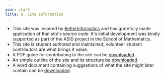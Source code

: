 ```yaml
---
year: start
title: 8. Site Information
---
```


- This site was inspired by [BetterInformatics](https://betterinformatics.com/) and has gratefully made application of that site's source code. It's initial development was kindly supported as part of the ASID project in the School of Mathematics.
- This site is student authored and maintained, volunteer student contributors are what brings it value.
- A PDF guide for contributing to the site can be [downloaded](resources/general/site-info/Contributing-to-Bettermaths.pdf).
- An simple outline of the site and its structure be [downloaded](resources/general/site-info/BetterMaths-Brief-Explainer.odt).
- A word document containing suggestions of what the site might later contain can be [downloaded](resources/general/site-info/Handover-Content-Ideas.docx).